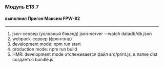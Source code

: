 ### Модуль Е13.7 
#### выполнил Пригон Максим FPW-82
***
1. json-сервер (условный бэкэнд)
json-server --watch datadb/db.json
2. webpack-сервер (фронтэнд)
3. development mode: npm run start
4. production mode: npm run build
5. HMR: development mode отслеживается файл src/print.js, в папке dist создается bundle.js